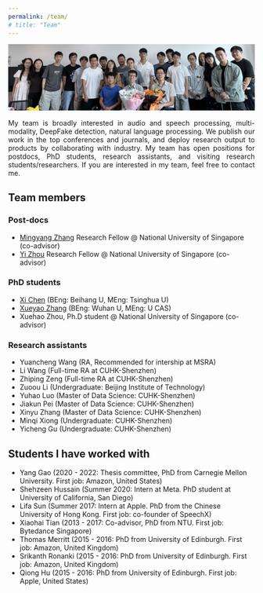 ```yaml
---
permalink: /team/
# title: "Team"
---
```


<!-- # Team Profile -->

![Team](../images/team.jpg)
<div align="justify">
My team is broadly interested in audio and speech processing, multi-modality, DeepFake detection, natural language processing. We publish our work in the top conferences and journals, and deploy research output to products by collaborating with industry. My team has open positions for postdocs, PhD students, research assistants, and visiting research students/researchers. If you are interested in my team, feel free to contact me.
</div>

## Team members

### Post-docs

- [Mingyang Zhang](https://arkhamimp.github.io/) Research Fellow @ National University of Singapore (co-advisor)
- [Yi Zhou](https://scholar.google.com/citations?user=_POzpM4AAAAJ&hl=en) Research Fellow @ National University of Singapore (co-advisor)

### PhD students

- [Xi Chen](https://chenx17.github.io/) (BEng: Beihang U, MEng: Tsinghua U)
- [Xueyao Zhang](https://www.zhangxueyao.com/) (BEng: Wuhan U, MEng: U CAS)
- Xuehao Zhou, Ph.D student @ National University of Singapore (co-advisor)

### Research assistants

- Yuancheng Wang (RA, Recommended for intership at MSRA)
- Li Wang (Full-time RA at CUHK-Shenzhen)
- Zhiping Zeng (Full-time RA at CUHK-Shenzhen)
- Zuoou Li (Undergraduate: Beijing Institute of Technology)
- Yuhao Luo (Master of Data Science: CUHK-Shenzhen)
- Jiakun Pei (Master of Data Science: CUHK-Shenzhen)
- Xinyu Zhang (Master of Data Science: CUHK-Shenzhen)
- Minqi Xiong (Undergraduate: CUHK-Shenzhen)
- Yicheng Gu (Undergraduate: CUHK-Shenzhen)


## Students I have worked with

- Yang Gao (2020 - 2022: Thesis committee, PhD from Carnegie Mellon University. First job: Amazon, United States)
- Shehzeen Hussain (Summer 2020: Intern at Meta. PhD student at University of California, San Diego)
- Lifa Sun (Summer 2017: Intern at Apple. PhD from the Chinese University of Hong Kong. First job: co-founder of SpeechX)
- Xiaohai Tian (2013 - 2017: Co-advisor, PhD from NTU. First job: Bytedance Singapore)
- Thomas Merritt (2015 - 2016: PhD from University of Edinburgh. First job: Amazon, United Kingdom)
- Srikanth Ronanki (2015 - 2016: PhD from University of Edinburgh. First job: Amazon, United Kingdom)
- Qiong Hu (2015 - 2016: PhD from University of Edinburgh. First job: Apple, United States)
